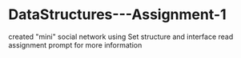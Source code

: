 # DataStructures---Assignment-1
created "mini" social network using Set structure and interface
read assignment prompt for more information

